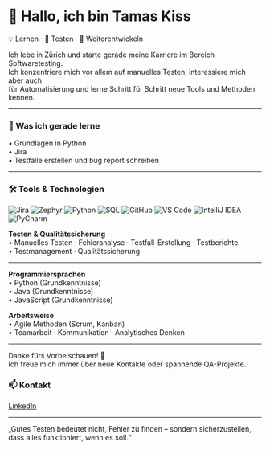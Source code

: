 # 👋 Hallo, ich bin Tamas Kiss  

💡 Lernen · 🧩 Testen · 🔧 Weiterentwickeln  

Ich lebe in Zürich und starte gerade meine Karriere im Bereich Softwaretesting.  
Ich konzentriere mich vor allem auf manuelles Testen, interessiere mich aber auch  
für Automatisierung und lerne Schritt für Schritt neue Tools und Methoden kennen.   

---

### 🧠 Was ich gerade lerne
• Grundlagen in Python  
• Jira  
• Testfälle erstellen und bug report schreiben  

---

### 🛠️ Tools & Technologien

![Jira](https://img.shields.io/badge/Jira-0052CC?logo=jira&logoColor=white)
![Zephyr](https://img.shields.io/badge/Zephyr-009639?logo=atlassian&logoColor=white)
![Python](https://img.shields.io/badge/Python-3776AB?logo=python&logoColor=white)
![SQL](https://img.shields.io/badge/SQL-4479A1?logo=postgresql&logoColor=white)
![GitHub](https://img.shields.io/badge/GitHub-181717?logo=github&logoColor=white)
![VS Code](https://img.shields.io/badge/VS%20Code-007ACC?logo=visualstudiocode&logoColor=white)
![IntelliJ IDEA](https://img.shields.io/badge/IntelliJ%20IDEA-000000?logo=intellijidea&logoColor=white)
![PyCharm](https://img.shields.io/badge/PyCharm-21D789?logo=pycharm&logoColor=white)


**Testen & Qualitätssicherung**  
• Manuelles Testen · Fehleranalyse · Testfall-Erstellung · Testberichte  
• Testmanagement · Qualitätssicherung  

---

**Programmiersprachen**  
• Python (Grundkenntnisse)   
• Java (Grundkenntnisse)   
• JavaScript (Grundkenntnisse)    

**Arbeitsweise**  
• Agile Methoden (Scrum, Kanban)  
• Teamarbeit · Kommunikation · Analytisches Denken  

---

Danke fürs Vorbeischauen! 👋  
Ich freue mich immer über neue Kontakte oder spannende QA-Projekte.

### 📫 Kontakt
[LinkedIn](https://linkedin.com/in/tamas-kiss-ch)

---

   „Gutes Testen bedeutet nicht, Fehler zu finden – sondern sicherzustellen, dass alles funktioniert, wenn es soll.“

<!-- ---

### 📊 GitHub Stats
![Tamas' GitHub stats](https://github-readme-stats.vercel.app/api?username=tamas-works&show_icons=true&theme=default)
![Top Langs](https://github-readme-stats.vercel.app/api/top-langs/?username=tamas-works&layout=compact)
---

### 🚀 Lernprojekte
- 🧪 [QA-Practice Repo](https://github.com/tamas-works/qa-practice) – Beispiele für manuelles Testen und Bug Reports
- 💻 [Python-Übungen](https://github.com/tamas-works/python-learning) – kleine Scripts und Übungen -->



